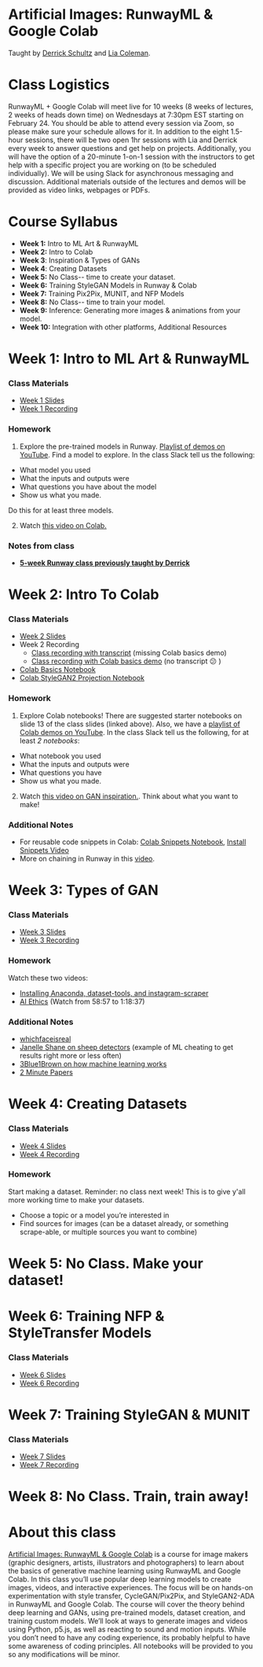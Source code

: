 # Artificial Images: RunwayML & Google Colab
Taught by [Derrick Schultz](https://twitter.com/dvsch?lang=en) and [Lia Coleman](https://twitter.com/Lialialiacole).

# Class Logistics
RunwayML + Google Colab will meet live for 10 weeks (8 weeks of lectures, 2 weeks of heads down time) on Wednesdays at 7:30pm EST starting on February 24. You should be able to attend every session via Zoom, so please make sure your schedule allows for it. In addition to the eight 1.5-hour sessions, there will be two open 1hr sessions with Lia and Derrick every week to answer questions and get help on projects. Additionally, you will have the option of a 20-minute 1-on-1 session with the instructors to get help with a specific project you are working on (to be scheduled individually). We will be using Slack for asynchronous messaging and discussion. Additional materials outside of the lectures and demos will be provided as video links, webpages or PDFs.

# Course Syllabus
- **Week 1:** Intro to ML Art & RunwayML
- **Week 2:** Intro to Colab
- **Week 3**: Inspiration & Types of GANs
- **Week 4**: Creating Datasets
- **Week 5:** No Class-- time to create your dataset.
- **Week 6:** Training StyleGAN Models in Runway & Colab
- **Week 7:** Training Pix2Pix, MUNIT, and NFP Models
- **Week 8:** No Class-- time to train your model.
- **Week 9:** Inference: Generating more images & animations from your model.
- **Week 10:** Integration with other platforms, Additional Resources

# Week 1: Intro to ML Art & RunwayML
### Class Materials
- [Week 1 Slides](https://docs.google.com/presentation/d/1p7LXroWJISxtFA3yX8rwu_PomC7kSeEj3Ggc1U7-E-0/edit?usp=sharing)
- [Week 1 Recording](https://youtu.be/D9n1G0NQhAM)

### Homework
1. Explore the pre-trained models in Runway. [Playlist of demos on YouTube](https://www.youtube.com/playlist?list=PLWuCzxqIpJs8OOUUePUNVCHrCGDoKTtyn). Find a model to explore. In the class Slack tell us the following:
- What model you used
- What the inputs and outputs were
- What questions you have about the model
- Show us what you made.

Do this for at least three models.

2. Watch [this video on Colab.](https://www.youtube.com/watch?v=b7s-NKmOEpQ&feature=youtu.be&ab_channel=ArtificialImages)

### Notes from class
- [**5-week Runway class previously taught by Derrick**](https://www.youtube.com/playlist?list=PLWuCzxqIpJs-UUGxN8T0a4DKhbXqClk1t)

# Week 2: Intro To Colab
### Class Materials
- [Week 2 Slides](https://docs.google.com/presentation/d/1x4uuTzMLz8ZioevpfIzNY6W0p-_Q-ejw1eRKhpvV53c/edit?usp=sharing)
- Week 2 Recording
  - [Class recording with transcript](https://youtu.be/V4omIsvPzco) (missing Colab basics demo)
  - [Class recording with Colab basics demo](https://youtu.be/noifK5WkDKw) (no transcript 😕 )
- [Colab Basics Notebook](https://github.com/dvschultz/Make-ML-Art-with-Google-Colab/blob/master/Intro_to_Colab.ipynb)
- [Colab StyleGAN2 Projection Notebook](https://colab.research.google.com/drive/19p2MW3nhkKG5aPD8sEVRhHh8zJyL7Ymj?usp=sharing)

### Homework
1. Explore Colab notebooks! There are suggested starter notebooks on slide 13 of the class slides (linked above). Also, we have a [playlist of Colab demos on YouTube](https://www.youtube.com/playlist?list=PLWuCzxqIpJs9aFmKVP2I9_Y_23BcGk8ZE). In the class Slack tell us the following, for at least *2 notebooks*:
- What notebook you used
- What the inputs and outputs were
- What questions you have
- Show us what you made.

2. Watch [this video on GAN inspiration.](https://youtu.be/HNwXrHiHW7Q). Think about what you want to make!

### Additional Notes
- For reusable code snippets in Colab: [Colab Snippets Notebook](https://github.com/dvschultz/Make-ML-Art-with-Google-Colab/blob/master/Snippets.ipynb), [Install Snippets Video](https://www.youtube.com/watch?v=rcXrH8euKNA)
- More on chaining in Runway in this [video](https://www.youtube.com/watch?v=sEZ4Y_tVxm0).

# Week 3: Types of GAN
### Class Materials
- [Week 3 Slides](https://docs.google.com/presentation/d/1Ul0f7mGeqvOZgzbSBHx1IL2mBnORQ1VXOeZsYV_R98A/edit?usp=sharing)
- [Week 3 Recording](https://youtu.be/NXzX7fn3_Rg)

### Homework
Watch these two videos:
- [Installing Anaconda, dataset-tools, and instagram-scraper](https://www.youtube.com/watch?v=2zgki1oeRkg)
- [AI Ethics](https://youtu.be/tYVeEssDWFM?t=3534) (Watch from 58:57 to 1:18:37)

### Additional Notes
- [whichfaceisreal](https://www.whichfaceisreal.com/)
- [Janelle Shane on sheep detectors](https://www.janelleshane.com/aiweirdness/do-neural-nets-dream-of-electric-sheep) (example of ML cheating to get results right more or less often)
- [3Blue1Brown on how machine learning works](https://www.youtube.com/watch?v=aircAruvnKk&ab_channel=3Blue1Brown)
- [2 Minute Papers](https://www.youtube.com/channel/UCbfYPyITQ-7l4upoX8nvctg)


# Week 4: Creating Datasets
### Class Materials
- [Week 4 Slides](https://docs.google.com/presentation/d/1MAdJMhVEGKEehstFEwG4FtGd9nTJ_EliV180G7yo23I/edit?usp=sharing)
- [Week 4 Recording](https://youtu.be/pFKoGDc282s)

### Homework
Start making a dataset. Reminder: no class next week! This is to give y'all more working time to make your datasets.
- Choose a topic or a model you’re interested in
- Find sources for images (can be a dataset already, or something scrape-able, or multiple sources you want to combine)

# Week 5: No Class. Make your dataset!

# Week 6: Training NFP & StyleTransfer Models
### Class Materials
- [Week 6 Slides](https://docs.google.com/presentation/d/1CvUk5ue2gYuCJ2tuMnscg5RSBTSSrcf8e60WrAPp9jI/edit?usp=sharing)
- [Week 6 Recording](https://youtu.be/V9Mp5FGInK8)


# Week 7: Training StyleGAN & MUNIT
### Class Materials
- [Week 7 Slides](https://docs.google.com/presentation/d/1h9lvcq8r5cBxCLXDVS9oIa3cXvgjmiaRHSHdOuuQfa0/edit#slide=id.gceac5d6101_0_663)
- [Week 7 Recording](https://youtu.be/ou2d4pQnnlA)

# Week 8: No Class. Train, train away!


# About this class
[Artificial Images: RunwayML & Google Colab](https://www.bustbright.com/product/runwayml-google-colab-course-starting-february-24th-2021/317) is a course for image makers (graphic designers, artists, illustrators and photographers) to learn about the basics of generative machine learning using RunwayML and Google Colab.
In this class you’ll use popular deep learning models to create images, videos, and interactive experiences. The focus will be on hands-on experimentation with style transfer, CycleGAN/Pix2Pix, and StyleGAN2-ADA in RunwayML and Google Colab. The course will cover the theory behind deep learning and GANs, using pre-trained models, dataset creation, and training custom models. We’ll look at ways to generate images and videos using Python, p5.js, as well as reacting to sound and motion inputs. While you don’t need to have any coding experience, its probably helpful to have some awareness of coding principles. All notebooks will be provided to you so any modifications will be minor.

